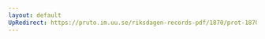 ```yaml
---
layout: default
UpRedirect: https://pruto.im.uu.se/riksdagen-records-pdf/1870/prot-1870--fk--504/prot-1870--fk--504_004.pdf
---
```

